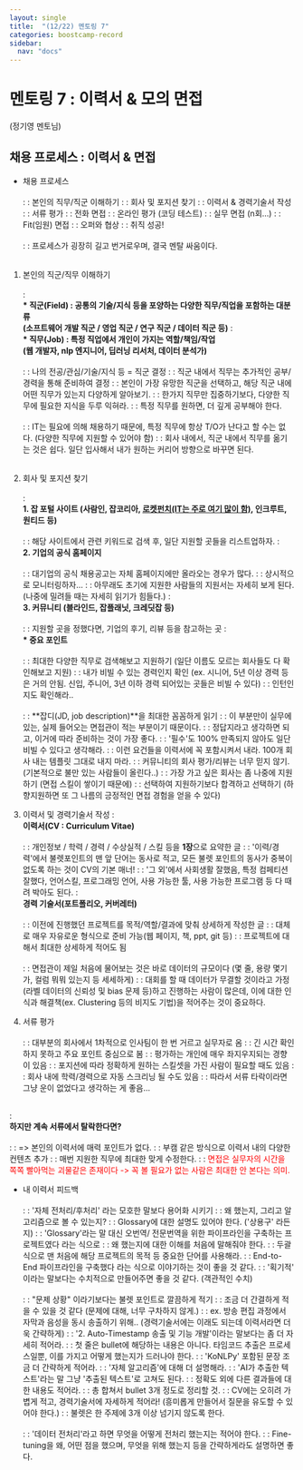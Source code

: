 ```yaml
---
layout: single
title:  "(12/22) 멘토링 7"
categories: boostcamp-record
sidebar:
  nav: "docs"
---
```


<h1>멘토링 7 : 이력서 & 모의 면접</h1>
(정기영 멘토님)

<h2>채용 프로세스 : 이력서 & 면접</h2>

- 채용 프로세스<br><br>
: : 본인의 직무/직군 이해하기
: : 회사 및 포지션 찾기
: : 이력서 & 경력기술서 작성
: : 서류 평가
: : 전화 면접
: : 온라인 평가 (코딩 테스트)
: : 실무 면접 (n회...)
: : Fit(임원) 면접
: : 오퍼와 협상
: : 취직 성공!
<br><br>
: : 프로세스가 굉장히 길고 번거로우며, 결국 멘탈 싸움이다.
<br><br>

1. 본인의 직군/직무 이해하기<br><br>
: <br><b>* 직군(Field) : 공통의 기술/지식 등을 포양하는 다양한 직무/직업을 포함하는 대분류 
<br>(소프트웨어 개발 직군 / 영업 직군 / 연구 직군 / 데이터 직군 등)</b>
: <br><b>* 직무(Job) : 특정 직업에서 개인이 가지는 역할/책임/작업
<br>(웹 개발자, nlp 엔지니어, 딥러닝 리서처, 데이터 분석가)</b><br><br>
: : 나의 전공/관심/기술/지식 등 = 직군 결정
: : 직군 내에서 직무는 추가적인 공부/경력을 통해 준비하여 결정
: : 본인이 가장 유망한 직군을 선택하고, 해당 직군 내에 어떤 직무가 있는지 다양하게 알아보기.
: : 한가지 직무만 집중하기보다, 다양한 직무에 필요한 지식을 두루 익혀라.
: : 특정 직무를 원하면, 더 깊게 공부해야 한다.
<br><br>
: : IT는 필요에 의해 채용하기 때문에, 특정 직무에 항상 T/O가 난다고 할 수는 없다. (다양한 직무에 지원할 수 있어야 함)
: : 회사 내에서, 직군 내에서 직무를 옮기는 것은 쉽다. 일단 입사해서 내가 원하는 커리어 방향으로 바꾸면 된다.
<br><br>

2. 회사 및 포지션 찾기<br><br>
: <br><b>1. 잡 포털 사이트 (사람인, 잡코리아, <u>로켓펀치(IT는 주로 여기 많이 함)</u>, 인크루트, 원티드 등)</b><br><br>
: : 해당 사이트에서 관련 키워드로 검색 후, 일단 지원할 곳들을 리스트업하자.
: <br><b>2. 기업의 공식 홈페이지</b><br><br>
: : 대기업의 공식 채용공고는 자체 홈페이지에만 올라오는 경우가 많다.
: : 상시적으로 모니터링하자...
: : 아무래도 초기에 지원한 사람들의 지원서는 자세히 보게 된다. (나중에 밀려들 때는 자세히 읽기가 힘들다.)
: <br><b>3. 커뮤니티 (블라인드, 잡플래닛, 크레딧잡 등)</b><br><br>
: : 지원할 곳을 정했다면, 기업의 후기, 리뷰 등을 참고하는 곳
: <br><b>* 중요 포인트</b><br><br>
: : 최대한 다양한 직무로 검색해보고 지원하기 (일단 이름도 모르는 회사들도 다 확인해보고 지원)
: : 내가 비빌 수 있는 경력인지 확인 (ex. 시니어, 5년 이상 경력 등은 거의 안됨. 신입, 주니어, 3년 이하 경력 되어있는 곳들은 비빌 수 있다)
: : 인턴인지도 확인해라..
<br><br>
: : **잡디(JD, job description)**을 최대한 꼼꼼하게 읽기
: : 이 부분만이 실무에 있는, 실제 들어오는 면접관이 적는 부분이기 때문이다.
: : 정답지라고 생각하면 되고, 이거에 따라 준비하는 것이 가장 좋다.
: : '필수'도 100% 만족되지 않아도 일단 비빌 수 있다고 생각해라.
: : 이런 요건들을 이력서에 꼭 포함시켜서 내라. 100개 회사 내는 템플릿 그대로 내지 마라.
: : 커뮤니티의 회사 평가/리뷰는 너무 믿지 않기. (기본적으로 불만 있는 사람들이 올린다..)
: : 가장 가고 싶은 회사는 좀 나중에 지원하기 (면접 스킬이 쌓이기 때문에)
: : 선택하여 지원하기보다 합격하고 선택하기 (하향지원하면 또 그 나름의 긍정적인 면접 경험을 얻을 수 있다)

3. 이력서 및 경력기술서 작성
: <br><b>이력서(CV : Curriculum Vitae)</b><br><br>
: : 개인정보 / 학력 / 경력 / 수상실적 / 스킬 등을 **1장**으로 요약한 글
: : '이력/경력'에서 불렛포인트의 맨 앞 단어는 동사로 적고, 모든 불렛 포인트의 동사가 중복이 없도록 하는 것이 CV의 기본 매너!
: : '그 외'에서 사회생활 잘했음, 특정 컴페티션 잘했다, 언어스킬, 프로그래밍 언어, 사용 가능한 툴, 사용 가능한 프로그램 등 다 때려 박아도 된다.
: <br><b>경력 기술서(포트폴리오, 커버레터)</b><br><br>
: : 이전에 진행했던 프로젝트를 목적/역할/결과에 맞춰 상세하게 작성한 글
: : 대체로 매우 자유로운 형식으로 준비 가능(웹 페이지, 책, ppt, git 등)
: : 프로젝트에 대해서 최대한 상세하게 적어도 됨
<br><br>
: : 면접관이 제일 처음에 물어보는 것은 바로 데이터의 규모이다 (몇 줄, 용량 몇기가, 컬럼 뭐뭐 있는지 등 세세하게)
: : 대회를 할 때 데이터가 무결할 것이라고 가정(라벨 데이터의 신뢰성 및 bias 문제 등)하고 진행하는 사람이 많은데, 이에 대한 인식과 해결책(ex. Clustering 등의 비지도 기법)을 적어주는 것이 중요하다.

4. 서류 평가 <br><br>
: : 대부분의 회사에서 1차적으로 인사팀이 한 번 거르고 실무자로 옴
: : 긴 시간 확인하지 못하고 주요 포인트 중심으로 봄
: : 평가하는 개인에 매우 좌지우지되는 경향이 있음
: : 포지션에 따라 정확하게 원하는 스킬셋을 가진 사람이 필요할 때도 있음
: : 회사 내에 학력/경력으로 자동 스크리닝 될 수도 있음
: : 따라서 서류 타락이라면 그냥 운이 없었다고 생각하는 게 좋음...
<br>
: <br><b>하지만 계속 서류에서 탈락한다면?</b><br><br>
: : => 본인의 이력서에 매력 포인트가 없다.
: : 부캠 같은 방식으로 이력서 내의 다양한 컨텐츠 추가
: : 매번 지원한 직무에 최대한 맞게 수정한다.
: : <span style="color:red">면접은 실무자의 시간을 쪽쪽 빨아먹는 괴물같은 존재이다 -> 꼭 볼 필요가 없는 사람은 최대한 안 본다는 의미.</span>

- 내 이력서 피드백<br><br>
: : '자체 전처리/후처리' 라는 모호한 말보다 용어화 시키기
: : 왜 했는지, 그리고 알고리즘으로 볼 수 있는지?
: : Glossary에 대한 설명도 있어야 한다. ('상용구' 라든지)
: : 'Glossary'라는 말 대신 오번역/ 전문번역을 위한 파이프라인을 구축하는 프로젝트였다 라는 식으로
: : 왜 했는지에 대한 이해를 처음에 말해줘야 한다. 
: : 두괄식으로 맨 처음에 해당 프로젝트의 목적 등 중요한 단어를 사용해라.
: : End-to-End 파이프라인을 구축했다 라는 식으로 이야기하는 것이 좋을 것 같다.
: : '획기적' 이라는 말보다는 수치적으로 만들어주면 좋을 것 같다. (객관적인 수치)
<br><br>
: : "문제 상황" 이라기보다는 불렛 포인트로 깔끔하게 적기
: : 조금 더 간결하게 적을 수 있을 것 같다 (문제에 대해, 너무 구차하지 않게.)
: : ex. 방송 편집 과정에서 자막과 음성을 동시 송출하기 위해.. (경력기술서에는 이래도 되는데 이력서라면 더욱 간략하게)
: : '2. Auto-Timestamp 송출 및 기능 개발'이라는 말보다는 좀 더 자세히 적어라.
: : 첫 줄은 bullet에 해당하는 내용은 아니다. 타임코드 추출은 프로세스일뿐, 이를 가지고 어떻게 했는지가 드러나야 한다.
: : 'KoNLPy' 포함된 문장 조금 더 간략하게 적어라.
: : '자체 알고리즘'에 대해 더 설명해라.
: : 'AI가 추출한 텍스트'라는 말 그냥 '추출된 텍스트'로 고쳐도 된다.
: : 정확도 외에 다른 결과들에 대한 내용도 적어라.
: : 총 합쳐서 bullet 3개 정도로 정리할 것.
: : CV에는 오히려 가볍게 적고, 경력기술서에 자세하게 적어라! (흥미롭게 만들어서 질문을 유도할 수 있어야 한다.)
: : 불렛은 한 주제에 3개 이상 넘기지 않도록 한다.
<br><br>
: : '데이터 전처리'라고 하면 무엇을 어떻게 전처리 했는지는 적어야 한다.
: : Fine-tuning을 왜, 어떤 점을 했으며, 무엇을 위해 했는지 등을 간략하게라도 설명하면 좋다.